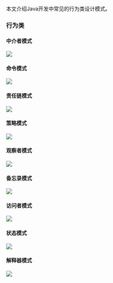 
本文介绍Java开发中常见的行为类设计模式。

### 行为类

#### 中介者模式

![](./img/中介者模式.png)

#### 命令模式

![](./img/命令模式.png)

#### 责任链模式

![](./img/责任链模式.png)

#### 策略模式

![](./img/策略模式.png)

#### 观察者模式

![](./img/观察者模式.png)

#### 备忘录模式

![](./img/备忘录模式.png)

#### 访问者模式

![](./img/访问者模式.png)

#### 状态模式

![](./img/状态模式.png)

#### 解释器模式

![](./img/解释器模式.png)

